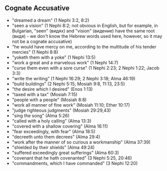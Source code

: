 ## Cognate Accusative

*   "dreamed a dream" (1 Nephi 3:2, 8:2)
*   "seen a vision" (1 Nephi 8:2; not obvious in English, but for example, in Bulgarian, "seen" (видях) and "vision" (видение) have the same root (видя) - we don't know the Hebrew words used here, however, so it may not be a cognate accusative)
*   "he would have mercy on me, according to the multitude of his tender mercies" (1 Nephi 8:8)
*   "yoketh them with a yoke" (1 Nephi 13:5)
*   "work a great and a marvelous work" (1 Nephi 14:7)
*   "curse them even with a sore curse" (1 Nephi 2:23; 2 Nephi 1:22; Jacob 3:3)
*   "write the writing" (1 Nephi 16:29; 2 Nephi 3:18; Alma 46:19)
*   "build buildings" (2 Nephi 5:15; Mosiah 9:8, 11:13, 23:5)
*   "the desire which I desired" (Enos 1:13) 
*   "taxed with a tax" (Mosiah 7:15)
*   "people with a people" (Mosiah 8:8)
*   "work all manner of fine work" (Mosiah 11:10; Ether 10:17)
*   "judge righteous judgments" (Mosiah 29:29,43)
*   "sing the song" (Alma 5:26)
*   "called with a holy calling" (Alma 13:3)
*   "covered with a shallow covering" (Alma 16:11)
*   "fear exceedingly, with fear" (Alma 18:5)
*   "decreeth unto them decrees" (Alma 29:4)
*   "work after the manner of so curious a workmanship" (Alma 37:39)
*   "shielded by their shields" (Alma 49:24)
*   "suffered exceedingly great sufferings" (Alma 60:3)
*   "covenant that he hath covenanted" (3 Nephi 5:25, 20:46)
*   "commandments, which I have commanded" (3 Nephi 12:20)
